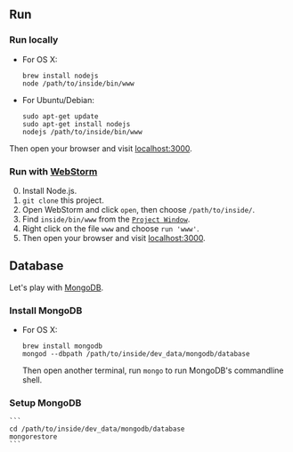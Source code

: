 ## Run ##

### Run locally ###
* For OS X:

    ```
    brew install nodejs
    node /path/to/inside/bin/www
    ```

* For Ubuntu/Debian: 

    ```
    sudo apt-get update
    sudo apt-get install nodejs
    nodejs /path/to/inside/bin/www
    ```

Then open your browser and visit [localhost:3000](http://localhost:3000).

### Run with [WebStorm](https://www.jetbrains.com/webstorm/) ###
0. Install Node.js.
1. `git clone` this project.
2. Open WebStorm and click `open`, then choose `/path/to/inside/`.
3. Find `inside/bin/www` from the [`Project Window`](https://www.jetbrains.com/idea/help/project-tool-window.html).
4. Right click on the file `www` and choose `run 'www'`.
5. Then open your browser and visit [localhost:3000](http://localhost:3000).

## Database ##
Let's play with [MongoDB](https://docs.mongodb.org/manual/?_ga=1.186268077.561571883.1445584874).

### Install MongoDB ###

* For OS X:

    ```
    brew install mongodb
    mongod --dbpath /path/to/inside/dev_data/mongodb/database
    ```

    Then open another terminal, run `mongo` to run MongoDB's commandline shell.

### Setup MongoDB ###

    ```
    cd /path/to/inside/dev_data/mongodb/database
    mongorestore
    ```